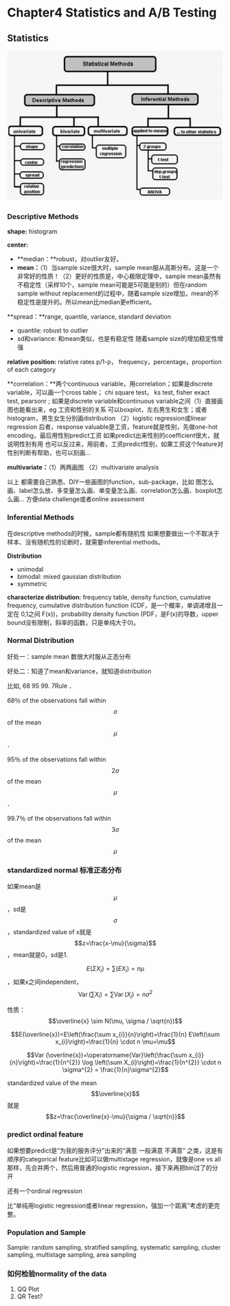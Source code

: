 # Chapter4 Statistics and A/B Testing

## Statistics 

![](../.gitbook/assets/image%20%2814%29.png)

### **Descriptive Methods**

**shape:** histogram

**center:**         

* **median：**robust，对outlier友好。      
* **mean：**（1）当sample size很大时，sample mean服从高斯分布。这是一个非常好的性质！（2）更好的性质是，中心极限定理中，sample mean虽然有不稳定性（采样10个，sample mean可能是5可能是别的）但在random sample without replacement的过程中，随着sample size增加，mean的不稳定性是提升的。所以mean比median更efficient。

**spread：**range, quantile, variance, standard deviation

* quantile: robust to outlier 
* sd和variance: 和mean类似，也是有稳定性 随着sample size的增加稳定性增强

**relative position:** relative rates p/1-p， frequency，percentage，proportion of each category  

**correlation：**两个continuous variable，用correlation；如果是discrete variable，可以画一个cross table； chi square test， ks test, fisher exact test, pearsonr ; 如果是discrete variable和continuous variable之间（1）直接画图也能看出来，eg 工资和性别的关系 可以boxplot，左右男生和女生；或者histogram，男生女生分别画distribution （2）logistic regression或linear regression 后者，response valuable是工资，feature就是性别，先做one-hot encoding，最后用性别predict工资 如果predict出来性别的coefficient很大，就说明性别有用 也可以反过来，用前者，工资predict性别，如果工资这个feature对性别判断有帮助，也可以刻画... 

**multivariate：**（1）两两画图 （2）multivariate analysis 



以上 都需要自己熟悉、DIY一些画图的function，sub-package，比如 图怎么画、label怎么放、多变量怎么画、单变量怎么画、correlation怎么画、boxplot怎么画... 方便data challenge或者online assessment 

### Inferential Methods

在descriptive methods的时候，sample都有随机性 如果想要做出一个不取决于样本、没有随机性的论断时，就需要inferential methods。

**Distribution** 

* unimodal 
* bimodal: mixed gaussian distribution 
* symmetric 

**characterize distribution**: frequency table, density function, cumulative frequency, cumulative distribution function \(CDF，是一个概率，单调递增且一定在 0,1之间 F\(x\)\)，probability density function \(PDF，是F\(x\)的导数，upper bound没有限制，斜率的函数，只是单纯大于0\)。

### Normal Distribution

好处一：sample mean 数很大时服从正态分布

好处二：知道了mean和variance，就知道distribution 

比如, 68    95    99. 7Rule ．

68％ of the observations fall within $$\sigma$$ of the mean $$\mu$$ ．

95％ of the observations fall within  $$2\sigma$$ of the mean $$\mu$$ ．

99.7％ of the observations fall within  $$3\sigma$$ of the mean $$\mu$$ 

### standardized normal 标准正态分布

如果mean是$$\mu$$ ，sd是$$\sigma$$，standardized value of x就是 $$z=\frac{x-\mu}{\sigma}$$ ，mean就是0，sd是1.

 $$E\left(\Sigma X_{i}\right)=\sum\left(E X_{i}\right)=n \mu$$ ，如果x之间independent， $$\operatorname{Var}\left(\sum X_{i}\right)=\sum \operatorname{Var}\left(X_{j}\right)=n \sigma^{2}$$ 

性质： $$\overline{x} \sim N(\mu, \sigma / \sqrt{n})$$ 

$$E(\overline{x})=E\left(\frac{\sum x_{i}}{n}\right)=\frac{1}{n} E\left(\sum x_{i}\right)=\frac{1}{n} \cdot n \mu=\mu$$ 

$$Var (\overline{x})=\operatorname{Var}\left(\frac{\sum x_{i}}{n}\right)=\frac{1}{n^{2}} \log \left(\sum X_{i}\right)=\frac{1}{n^{2}} \cdot n \sigma^{2} = \frac{1}{n}\sigma^{2}$$ 

standardized value of the mean $$\overline{x}$$ 就是 $$z=\frac{\overline{x}-\mu}{\sigma / \sqrt{n}}$$ 

### predict ordinal feature

如果想要predict是“为我的服务评分”出来的“满意 一般满意 不满意” 之类，这是有顺序的categorical feature比如可以做multistage regression，就像是one vs all那样，先合并两个，然后用普通的logistic regression，接下来再把bin过了的分开

还有一个ordinal regression

比“单纯用logistic regression或者linear regression，强加一个距离”考虑的更完整。

### Population and Sample

Sample: random sampling, stratified sampling, systematic sampling, cluster sampling, multistage sampling, area sampling 

### 如何检验normality of the data

1. QQ Plot
2. QR Test?



